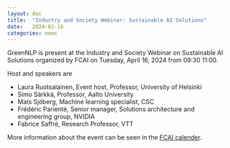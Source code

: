 ```yaml
---
layout: doc
title:  "Industry and Society Webinar: Sustainable AI Solutions"
date:   2024-01-16
categories: news
---
```

GreenNLP is present at the Industry and Society Webinar on Sustainable AI Solutions organized by FCAI on 
Tuesday, April 16, 2024 from 09:30 11:00.

Host and speakers are
* Laura Ruotsalainen, Event host, Professor, University of Helsinki
* Simo Särkkä, Professor, Aalto University
* Mats Sjöberg, Machine learning specialist, CSC
* Frédéric Parienté,  Senior manager, Solutions architecture and engineering group, NVIDIA 
* Fabrice Saffré, Research Professor, VTT

More information about the event can be seen in the [FCAI calender](https://fcai.fi/calendar/2024/04/16/sustainable-ai-solutions).

